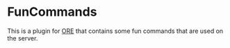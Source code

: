 # FunCommands

This is a plugin for [ORE](https://openredstone.org/) that contains
some fun commands that are used on the server.

